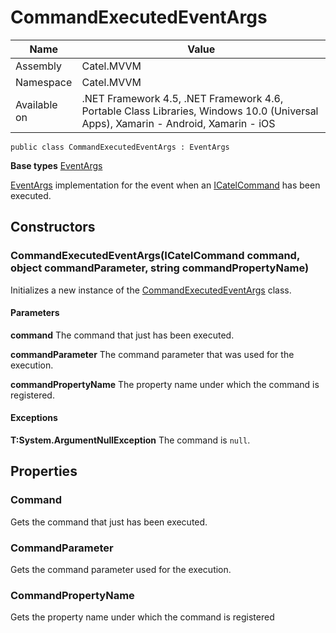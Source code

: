 

# CommandExecutedEventArgs

Name|Value
---|---
Assembly|Catel.MVVM
Namespace|Catel.MVVM
Available on|.NET Framework 4.5, .NET Framework 4.6, Portable Class Libraries, Windows 10.0 (Universal Apps), Xamarin - Android, Xamarin - iOS

```
public class CommandExecutedEventArgs : EventArgs
```

**Base types**
[EventArgs]()


[EventArgs](#) implementation for the event when an [ICatelCommand](#) has been executed.



## Constructors

### CommandExecutedEventArgs(ICatelCommand command, object commandParameter, string commandPropertyName)

Initializes a new instance of the [CommandExecutedEventArgs](#) class.

#### Parameters

**command**
The command that just has been executed.

**commandParameter**
The command parameter that was used for the execution.

**commandPropertyName**
The property name under which the command is registered.

#### Exceptions

**T:System.ArgumentNullException**
The command is ```null```.



## Properties

### Command

Gets the command that just has been executed.



### CommandParameter

Gets the command parameter used for the execution.



### CommandPropertyName

Gets the property name under which the command is registered



